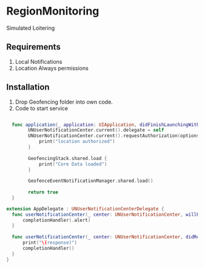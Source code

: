 # RegionMonitoring
Simulated Loitering


## Requirements
1. Local Notifications
2. Location Always permissions

## Installation
1. Drop Geofencing folder into own code.
2. Code to start service

```swift

  func application(_ application: UIApplication, didFinishLaunchingWithOptions launchOptions: [UIApplication.LaunchOptionsKey:  Any]?) -> Bool {
        UNUserNotificationCenter.current().delegate = self
        UNUserNotificationCenter.current().requestAuthorization(options: [.alert, .sound, .badge]) { (authorized, error) in
            print("location authorized")
        }
        
        GeofencingStack.shared.load {
            print("Core Data loaded")
        }
        
        GeofenceEventNotificationManager.shared.load()
        
        return true
  }
  ```
  ```swift
  extension AppDelegate : UNUserNotificationCenterDelegate {
    func userNotificationCenter(_ center: UNUserNotificationCenter, willPresent notification: UNNotification, withCompletionHandler completionHandler: @escaping (UNNotificationPresentationOptions) -> Void) {
        completionHandler(.alert)
    }
    
    func userNotificationCenter(_ center: UNUserNotificationCenter, didReceive response: UNNotificationResponse, withCompletionHandler completionHandler: @escaping () -> Void) {
        print("\(response)")
        completionHandler()
    }
}
  ```
